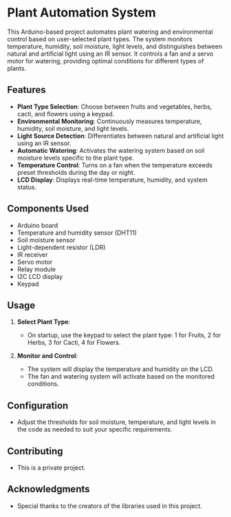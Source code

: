 # Plant Automation System

This Arduino-based project automates plant watering and environmental control based on user-selected plant types. The system monitors temperature, humidity, soil moisture, light levels, and distinguishes between natural and artificial light using an IR sensor. It controls a fan and a servo motor for watering, providing optimal conditions for different types of plants.

## Features

- **Plant Type Selection**: Choose between fruits and vegetables, herbs, cacti, and flowers using a keypad.
- **Environmental Monitoring**: Continuously measures temperature, humidity, soil moisture, and light levels.
- **Light Source Detection**: Differentiates between natural and artificial light using an IR sensor.
- **Automatic Watering**: Activates the watering system based on soil moisture levels specific to the plant type.
- **Temperature Control**: Turns on a fan when the temperature exceeds preset thresholds during the day or night.
- **LCD Display**: Displays real-time temperature, humidity, and system status.

## Components Used

- Arduino board
- Temperature and humidity sensor (DHT11)
- Soil moisture sensor
- Light-dependent resistor (LDR)
- IR receiver
- Servo motor
- Relay module
- I2C LCD display
- Keypad


## Usage

1. **Select Plant Type**:
    - On startup, use the keypad to select the plant type: 1 for Fruits, 2 for Herbs, 3 for Cacti, 4 for Flowers.

2. **Monitor and Control**:
    - The system will display the temperature and humidity on the LCD.
    - The fan and watering system will activate based on the monitored conditions.

## Configuration

- Adjust the thresholds for soil moisture, temperature, and light levels in the code as needed to suit your specific requirements.

## Contributing

- This is a private project.

## Acknowledgments

- Special thanks to the creators of the libraries used in this project.


